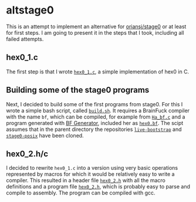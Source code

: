 # altstage0

This is an attempt to implement an alternative for [oriansj/stage0](https://github.com/oriansj/stage0)
or at least for first steps. I am going to present it in the steps that I took, including all failed
attempts.

## hex0_1.c

The first step is that I wrote [`hex0_1.c`](hex0_1.c), a simple implementation of hex0 in C.

## Building some of the stage0 programs

Next, I decided to build some of the first programs from stage0. For this I wrote a simple
bash script, called [`build.sh`](build.sh). It requires a BrainFuck compiler with the name
`bf`, which can be compiled, for example from [`Ha_bf.c`](https://www.iwriteiam.nl/Ha_bf_c.txt)
and a program generated with [BF Generator](https://www.iwriteiam.nl/BFgen.html), included
her as [`hex0.bf`](hex0.bf). The scipt assumes that in the parent directory the repositories 
[`live-bootstrap`](https://github.com/fosslinux/live-bootstrap) and
[`stage0-posix`](https://github.com/oriansj/stage0-posix) have been cloned.

## hex0_2.h/c

I decided to rewrite `hex0_1.c` into a version using very basic operations represented by
macros for which it would be relatively easy to write a compiler. This resulted in a header
file [`hex0_2.h`](hex0_2.h) with all the macro definitions and a program file [`hex0_2.h`](hex0_2.h),
which is probably easy to parse and compile to assembly. The program can be compiled with gcc.


